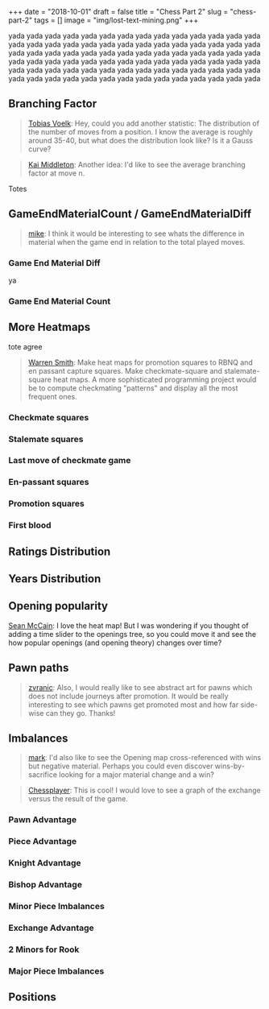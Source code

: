+++
date = "2018-10-01"
draft = false
title = "Chess Part 2"
slug = "chess-part-2"
tags = []
image = "img/lost-text-mining.png"
+++

yada yada yada yada yada yada yada yada yada yada yada yada
yada yada yada yada yada yada yada yada yada yada yada yada
yada yada yada yada yada yada yada yada yada yada yada yada
yada yada yada yada yada yada yada yada yada yada yada yada
yada yada yada yada yada yada yada yada yada yada yada yada
yada yada yada yada yada yada yada yada yada yada yada yada
yada yada yada yada yada yada yada yada yada yada yada yada

## Branching Factor

> [Tobias Voelk](http://disq.us/p/1uff75d):
> Hey, could you add another statistic: The distribution of the number of moves from a position. I know the average is roughly around 35-40, but what does the distribution look like? Is it a Gauss curve?

> [Kai Middleton](http://disq.us/p/16vm2pd):
> Another idea: I'd like to see the average branching factor at move n.

<div id="BranchingFactor"></div>

Totes

## GameEndMaterialCount / GameEndMaterialDiff

> [mike](http://disq.us/p/163f78u):
> I think it would be interesting to see whats the difference in material when the game end in relation to the total played moves.

### Game End Material Diff

<div id="GameEndMaterialDiff"></div>

ya

### Game End Material Count

<div id="GameEndMaterialCount"></div>

## More Heatmaps

tote agree

> [Warren Smith](http://disq.us/p/1sggdtc):
> Make heat maps for promotion squares to RBNQ and en passant capture squares.
> Make checkmate-square and stalemate-square heat maps. A more sophisticated programming project would be to compute checkmating "patterns" and display all the most frequent ones.

### Checkmate squares

<div id="MateSquares"></div>

### Stalemate squares

<div id="StalemateSquares"></div>

### Last move of checkmate game

<div id="MateDeliverySquares"></div>

### En-passant squares

<div id="EnPassantSquares"></div>

### Promotion squares

<div id="PromotionSquares"></div>

### First blood

<div id="FirstBlood"></div>

## Ratings Distribution

<div id="Ratings"></div>

## Years Distribution

<div id="Years"></div>

## Opening popularity

[Sean McCain](http://disq.us/p/1674etx):
I love the heat map! But I was wondering if you thought of adding a time slider to the openings tree, so you could move it and see the how popular openings (and opening theory) changes over time?

## Pawn paths

> [zvranic](http://disq.us/p/1nh5lyr):
> Also, I would really like to see abstract art for pawns which does not include journeys after promotion. It would be really interesting to see which pawns get promoted most and how far side-wise can they go. Thanks!

<div id="PawnPaths"></div>

## Imbalances

> [mark](http://disq.us/p/1629wrr):
> I'd also like to see the Opening map cross-referenced with wins but negative material. Perhaps you could even discover wins-by-sacrifice looking for a major material change and a win?

> [Chessplayer](http://disq.us/p/1tok1va):
> This is cool! I would love to see a graph of the exchange versus the result of the game.

### Pawn Advantage

<div id="imbaP"></div>

### Piece Advantage

<div id="imbaPiece"></div>

### Knight Advantage

<div id="imbaN"></div>

### Bishop Advantage

<div id="imbaB"></div>

### Minor Piece Imbalances

<div id="imbaMinor"></div>

### Exchange Advantage

<div id="imbaExchange"></div>

### 2 Minors for Rook

<div id="imba2mr"></div>

### Major Piece Imbalances

<div id="imbaMajor"></div>

## Positions

<div id="Positions"></div>

<script src="http://localhost:9001/bundle.js"></script>
